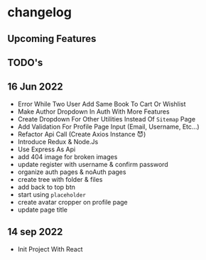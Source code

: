 
# changelog

## Upcoming Features

## TODO's

## 16 Jun 2022

- Error While Two User Add Same Book To Cart Or Wishlist
- Make Author Dropdown In Auth With More Features
- Create Dropdown For Other Utilities Instead Of `Sitemap` Page
- Add Validation For Profile Page Input (Email, Username, Etc...)
- Refactor Api Call (Create Axios Instance 😈)
- Introduce Redux & Node.Js
- Use Express As Api
- add 404 image for broken images
- update register with username & confirm password
- organize auth pages & noAuth pages
- create tree with folder & files
- add back to top btn
- start using `placeholder`
- create avatar cropper on profile page
- update page title

## 14 sep 2022

- Init Project With React
